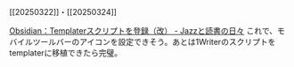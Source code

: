 [[20250322]]・[[20250324]]

[Obsidian：Templaterスクリプトを登録（改） - Jazzと読書の日々](https://wineroses.hatenablog.com/entry/2024/07/03/154544)
これで、モバイルツールバーのアイコンを設定できそう。あとは1Writerのスクリプトをtemplaterに移植できたら完璧。